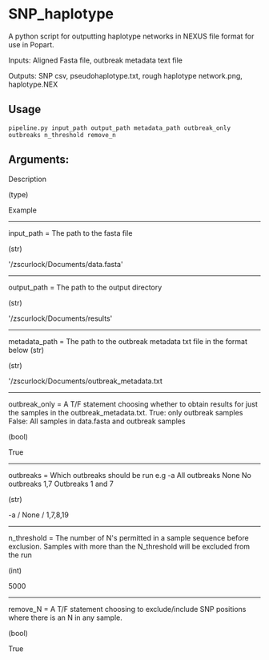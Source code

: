 # SNP_haplotype
A python script for outputting haplotype networks in NEXUS file format for use in Popart.

Inputs: Aligned Fasta file, outbreak metadata text file

Outputs: SNP csv, pseudohaplotype.txt, rough haplotype network.png, haplotype.NEX

## Usage
```python3
pipeline.py input_path output_path metadata_path outbreak_only outbreaks n_threshold remove_n
```
## Arguments:
Description

(type)

Example

-----
input_path = The path to the fasta file

(str)

'/zscurlock/Documents/data.fasta'

------

output_path = The path to the output directory

(str)

'/zscurlock/Documents/results'

------

metadata_path = The path to the outbreak metadata txt file in the format below (str)

(str)

'/zscurlock/Documents/outbreak_metadata.txt

------

outbreak_only = A T/F statement choosing whether to obtain results for just the samples in the outbreak_metadata.txt.
		True: only outbreak samples
		False: All samples in data.fasta and outbreak samples
		
(bool)

True

------

outbreaks = Which outbreaks should be run e.g
	    -a    All outbreaks
	    None  No outbreaks
	    1,7	  Outbreaks 1 and 7
	    
(str)

-a / None / 1,7,8,19

------

n_threshold = The number of N's permitted in a sample sequence before exclusion. Samples with more than the N_threshold will be excluded from the run

(int)

5000

------

remove_N = A T/F statement choosing to exclude/include SNP positions where there is an N in any sample.

(bool)

True


